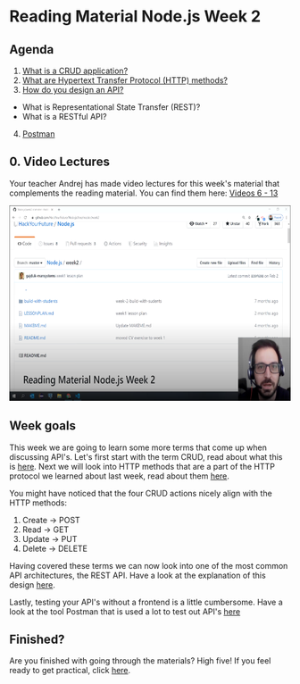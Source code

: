 # Reading Material Node.js Week 2

## Agenda

1. [What is a CRUD application?](https://study.hackyourfuture.net/#/definitions/crud)
2. [What are Hypertext Transfer Protocol (HTTP) methods?](https://study.hackyourfuture.net/#/the-internet/http-methods)
3. [How do you design an API?](https://study.hackyourfuture.net/#/the-internet/designing-apis.md)
  - What is Representational State Transfer (REST)?
  - What is a RESTful API?
4. [Postman](https://study.hackyourfuture.net/#/tools/postman.md)

## 0. Video Lectures

Your teacher Andrej has made video lectures for this week's material that complements the reading material. You can find them here: [Videos 6 - 13](https://www.youtube.com/playlist?list=PLVYDhqbgYpYXpc_l_Vlj8yz3LjgkkWXnn)

<a href="https://www.youtube.com/playlist?list=PLVYDhqbgYpYXpc_l_Vlj8yz3LjgkkWXnn" target="_blank"><img src="../assets/andrej.png" width="600" height="350" alt="HYF Video" /></a>

## Week goals

This week we are going to learn some more terms that come up when discussing API's. Let's first start with the term CRUD, read about what this is [here](https://study.hackyourfuture.net/#/definitions/crud). Next we will look into HTTP methods that are a part of the HTTP protocol we learned about last week, read about them [here](https://study.hackyourfuture.net/#/the-internet/http-methods).

You might have noticed that the four CRUD actions nicely align with the HTTP methods:

1. Create -> POST
2. Read -> GET
3. Update -> PUT
4. Delete -> DELETE

Having covered these terms we can now look into one of the most common API architectures, the REST API. Have a look at the explanation of this design [here](https://study.hackyourfuture.net/#/the-internet/designing-apis.md). 

Lastly, testing your API's without a frontend is a little cumbersome. Have a look at the tool Postman that is used a lot to test out API's [here](https://study.hackyourfuture.net/#/tools/postman.md)

## Finished?

Are you finished with going through the materials? High five! If you feel ready to get practical, click [here](./MAKEME.md).
